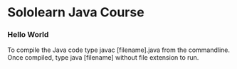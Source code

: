 # Sololearn Java Course

### Hello World

To compile the Java code type javac [filename].java from the commandline.
Once compiled, type java [filename] without file extension to run.
